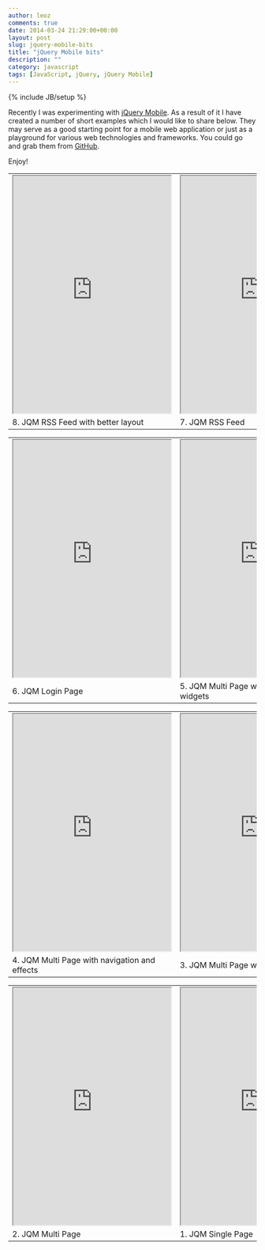 ```yaml
---
author: leoz
comments: true
date: 2014-03-24 21:29:00+00:00
layout: post
slug: jquery-mobile-bits
title: "jQuery Mobile bits"
description: ""
category: javascript
tags: [JavaScript, jQuery, jQuery Mobile]
---
```

{% include JB/setup %}

Recently I was experimenting with [jQuery Mobile](http://jquerymobile.com/). As a result of it I have created a number of short examples which I would like to share below.
They may serve as a good starting point for a mobile web application or just as a playground for various web technologies and frameworks. You could go and grab them from [GitHub](https://github.com/leoz2011/web-app-examples).

Enjoy!

<!--break-->

<table align="center" border="0" cellpadding="10" cellspacing="10">
<tbody>
<tr>
<td>
    <iframe
    src="http://htmlpreview.github.com/?https://github.com/leoz2011/web-app-examples/blob/master/jqm-rss-feed-complex/index.html"
    width="320" height="480">
    </iframe>
</td>
<td>
    <iframe
    src="http://htmlpreview.github.com/?https://github.com/leoz2011/web-app-examples/blob/master/jqm-rss-feed/index.html"
    width="320" height="480">
    </iframe>
</td> 
</tr>
<tr>
<td class="photo-name">8. JQM RSS Feed with better layout</td>
<td class="photo-name">7. JQM RSS Feed</td>
</tr>
</tbody>
</table>

<table align="center" border="0" cellpadding="10" cellspacing="10">
<tbody>
<tr>
<td>
    <iframe
    src="http://rawgithub.com/leoz2011/web-app-examples/master/jqm-login-page/index.html"
    width="320" height="480">
    </iframe>
</td>
<td>
    <iframe
    src="http://rawgithub.com/leoz2011/web-app-examples/master/jqm-multi-page-more-complex/index.html"
    width="320" height="480">
    </iframe>
</td> 
</tr>
<tr>
<td class="photo-name">6. JQM Login Page</td>
<td class="photo-name">5. JQM Multi Page with multiple HTML and widgets</td>
</tr>
</tbody>
</table>

<table align="center" border="0" cellpadding="10" cellspacing="10">
<tbody>
<tr>
<td>
    <iframe
    src="http://htmlpreview.github.com/?https://github.com/leoz2011/web-app-examples/blob/master/jqm-multi-page-complex/index.html"
    width="320" height="480">
    </iframe>
</td>
<td>
    <iframe
    src="http://htmlpreview.github.com/?https://github.com/leoz2011/web-app-examples/blob/master/jqm-multi-page-nav/index.html"
    width="320" height="480">
    </iframe>
</td> 
</tr>
<tr>
<td class="photo-name">4. JQM Multi Page with navigation and effects</td>
<td class="photo-name">3. JQM Multi Page with navigation</td>
</tr>
</tbody>
</table>

<table align="center" border="0" cellpadding="10" cellspacing="10">
<tbody>
<tr>
<td>
    <iframe
    src="http://htmlpreview.github.com/?https://github.com/leoz2011/web-app-examples/blob/master/jqm-multi-page/index.html"
    width="320" height="480">
    </iframe>
</td>
<td>
    <iframe
    src="http://htmlpreview.github.com/?https://github.com/leoz2011/web-app-examples/blob/master/jqm-one-page/index.html"
    width="320" height="480">
    </iframe>
</td> 
</tr>
<tr>
<td class="photo-name">2. JQM Multi Page</td>
<td class="photo-name">1. JQM Single Page</td>
</tr>
</tbody>
</table>

